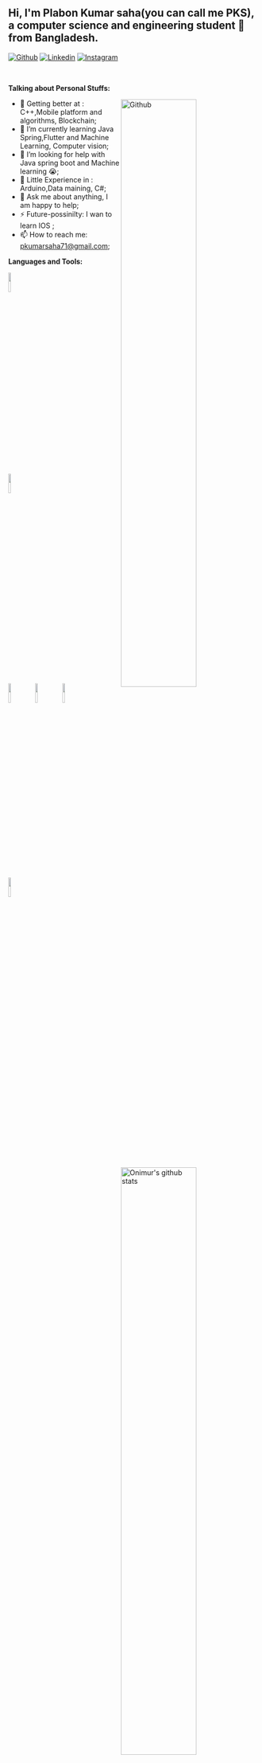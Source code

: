 <!-- Your title -->
## Hi, I'm Plabon Kumar saha(you can call me PKS), a computer science and engineering student  🚀 from Bangladesh.

<!-- Your badges
You can use the website to generate badges: https://shields.io/
-->

[![Github](https://img.shields.io/badge/-Github-000?style=flat&logo=Github&logoColor=white)](https://github.com/PlabonKumarsaha)
[![Linkedin](https://img.shields.io/badge/-LinkedIn-blue?style=flat&logo=Linkedin&logoColor=white)](https://www.linkedin.com/in/plabon-kumar-saha-57726b172/)
[![Instagram](https://img.shields.io/badge/-Instagram-c13584?style=flat&labelColor=c13584&logo=instagram&logoColor=white)](https://www.instagram.com/plabonk.saha/?hl=en)


&nbsp;

<!-- Talking about you -->
**Talking about Personal Stuffs:**

<!-- Any image aligned to the right. Beware the width -->
<img width="55%" align="right" alt="Github" src="https://raw.githubusercontent.com/onimur/.github/master/.resources/git-header.svg" />

- 🌱 Getting better at : C++,Mobile platform and algorithms, Blockchain;
- 🌱 I’m currently learning Java Spring,Flutter  and Machine Learning, Computer vision;
- 🤔 I’m looking for help with Java spring boot and Machine learning 😭;
- 🤔 Little Experience in : Arduino,Data maining, C#;
- 💬 Ask me about anything, I am happy to help;
- ⚡️ Future-possinilty: I wan to learn IOS ;
- 📫 How to reach me: pkumarsaha71@gmail.com;

**Languages and Tools:** 

<!-- Your github readme stats
You can use this api: https://github.com/anuraghazra/github-readme-stats
-->
<p>
  <a href="https://github.com/onimur/handle-path-oz">
    <img width="55%" align="right" alt="Onimur's github stats" src="https://github-readme-stats.vercel.app/api?username=PlabonKumarsaha&show_icons=true&hide_border=true" />
  </a>
  
  <!-- Your languages and tools. Be careful with the alignment. 
  You can use this sites to get logos: https://www.vectorlogo.zone or https://simpleicons.org/
  -->
  <code><img width="10%" src="https://www.vectorlogo.zone/logos/java/java-ar21.svg"></code>
  
  <code><img width="10%" src="https://www.vectorlogo.zone/logos/android/android-ar21.svg"></code>
 
   <br />
  <code><img width="10%" src="https://www.vectorlogo.zone/logos/mysql/mysql-ar21.svg"></code>
  <code><img width="10%" src="https://www.vectorlogo.zone/logos/sqlite/sqlite-ar21.svg"></code>
  <code><img width="10%" src="https://www.vectorlogo.zone/logos/firebase/firebase-ar21.svg"></code>
  <br />
  <code><img width="10%" src="https://www.vectorlogo.zone/logos/git-scm/git-scm-ar21.svg"></code>
  
</p>


